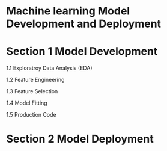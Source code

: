 # Machine learning Model Development and Deployment

# Section 1 Model Development

1.1 Exploratroy Data Analysis (EDA)

1.2 Feature Engineering

1.3 Feature Selection

1.4 Model Fitting

1.5 Production Code 
  
# Section 2 Model Deployment

